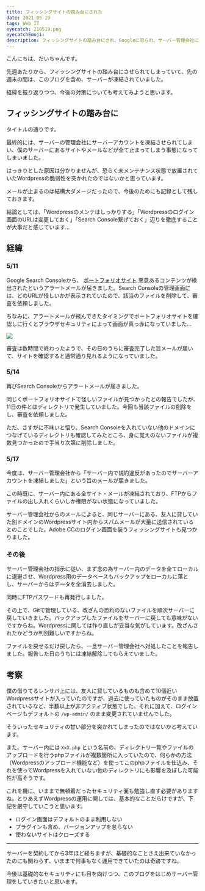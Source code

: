 ```yaml
---
title: フィッシングサイトの踏み台にされた
date: 2021-05-19
tags: Web IT
eyecatch: 210519.png
eyecatchEmoji:
description: フィッシングサイトの踏み台にされ、Googleに怒られ、サーバー管理会社に怒られ、サーバーが一時凍結されました。復旧までの道のりと、対策を考えます。
---
```


こんにちは、だいちゃんです。

先週あたりから、フィッシングサイトの踏み台にさせられてしまっていて、先の週末の間は、このブログを含め、サーバーが凍結されていました。

経緯を振り返りつつ、今後の対策についても考えてみようと思います。

## フィッシングサイトの踏み台に

タイトルの通りです。

最終的には、サーバーの管理会社にサーバーアカウントを凍結させられてしまい、僕のサーバーにあるサイトやメールなどが全て止まってしまう事態になってしまいました。

はっきりとした原因は分かりませんが、恐らく未メンテナンス状態で放置されていたWordpressの脆弱性を突かれたのではないかと思っています。

メールが止まるのは結構大ダメージだったので、今後のためにも記録として残しておきます。

結論としては、「Wordpressのメンテはしっかりする」「Wordpressのログイン画面のURLは変更しておく」「Search Console繋げておく」辺りを徹底することが大事だと感じています...


## 経緯

### 5/11

Google Search Consoleから、 [ポートフォリオサイト](https://udcxx.me/) 悪意あるコンテンツが検出されたというアラートメールが届きました。Search Consoleの管理画面には、どのURLが怪しいかが表示されていたので、該当のファイルを削除して、審査を依頼しました。

ちなみに、アラートメールが飛んできたタイミングでポートフォリオサイトを確認しに行くとブラウザセキュリティによって画面が真っ赤になっていました...

![](/images/210519.png)

審査は数時間で終わったようで、その日のうちに審査完了した旨メールが届いて、サイトを確認すると通常通り見れるようになっていました。



### 5/14

再びSearch Consoleからアラートメールが届きました。

同じくポートフォリオサイトで怪しいファイルが見つかったとの報告でしたが、11日の件とはディレクトリで発生していました。今回も当該ファイルの削除をし、審査を依頼しました。

ただ、さすがに不味いと悟り、Search Consoleを入れていない他のドメインにつなげているディレクトリも確認してみたところ、身に覚えのないファイルが複数見つかったので手当り次第に削除しました。



### 5/17

今度は、サーバー管理会社から「サーバー内で規約違反があったのでサーバーアカウントを凍結しました」という旨のメールが届きました。

この時既に、サーバー内にある全サイト・メールが凍結されており、FTPからファイルの出し入れくらいしか権限がない状態になっていました。

サーバー管理会社からのメールによると、同じサーバーにある、友人に貸していた別ドメインのWordpressサイト内からスパムメールが大量に送信されているとのことでした。Adobe CCのログイン画面を装うフィッシングサイトも見つかりました。



### その後

サーバー管理会社の指示に従い、まず念の為サーバー内のデータを全てローカルに退避させ、Wordpress用のデータベースもバックアップをローカルに落とし、サーバーからはデータを全消去しました。

同時にFTPパスワードも再発行しました。

その上で、Gitで管理している、改ざんの恐れのないファイルを順次サーバーに戻していきました。バックアップしたファイルをサーバーに戻しても意味がないですからね。Wordpressに関しては作り直しが妥当な気がしています。改ざんされたかどうか判別難しいですからね。

ファイルを戻せるだけ戻したら、一旦サーバー管理会社へ対処したことを報告しました。報告した日のうちには凍結解除してもらえていました。



## 考察

僕の借りてるレンサバ上には、友人に貸しているものも含めて10個近いWordpressサイトが入っていたのですが、過去に使っていたものがそのまま放置されているなど、半数以上が非アクティブ状態でした。それに加えて、ログインページもデフォルトの `/wp-admin/` のまま変更されていませんでした。

そういったセキュリティの甘い部分を突かれてしまったのではないかと考えています。

また、サーバー内には `XxX.php` という名前の、ディレクトリ一覧やファイルのアップロードを行うphpファイルが複数箇所に入っていたので、何らかの方法（Wordpressのアップロード機能など）を使ってこのphpファイルを仕込み、それを使ってWordpressを入れていない他のディレクトリにも影響を及ぼした可能性が高そうです。

これを機に、いままで無頓着だったセキュリティ面も勉強し直す必要がありますね。とりあえずWordpressの運用に関しては、基本的なことだらけですが、下記を厳守していこうと思います。

* ログイン画面はデフォルトのまま利用しない
* プラグインも含め、バージョンアップを怠らない
* 使わないサイトはクローズする


-----

サーバーを契約してから3年ほど経ちますが、基礎的なことさえ出来ていなかったのにも関わらず、いままで何事もなく運用できていたのは奇跡ですね。

今後は基礎的なセキュリティにも目を向けつつ、このブログをはじめサーバー管理をしていきたいと思います。
